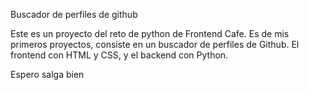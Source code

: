 Buscador de perfiles de github

Este es un proyecto del reto de python de Frontend Cafe. Es de mis primeros proyectos, consiste en un buscador de perfiles de Github. El frontend con HTML y CSS, y el backend con Python.

Espero salga bien
